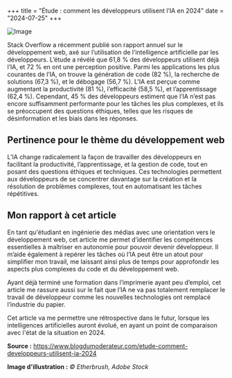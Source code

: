 +++
title = "Étude : comment les développeurs utilisent l’IA en 2024"
date = "2024-07-25"
+++

![Image](/labveilletech/post1.png)

Stack Overflow a récemment publié son rapport annuel sur le développement web, axé sur l’utilisation de l’intelligence artificielle par les développeurs. L’étude a révélé que 61,8 % des développeurs utilisent déjà l’IA, et 72 % en ont une perception positive. Parmi les applications les plus courantes de l’IA, on trouve la génération de code (82 %), la recherche de solutions (67,3 %), et le débogage (56,7 %). L'IA est perçue comme augmentant la productivité (81 %), l’efficacité (58,5 %), et l’apprentissage (62,4 %). Cependant, 45 % des développeurs estiment que l’IA n’est pas encore suffisamment performante pour les tâches les plus complexes, et ils se préoccupent des questions éthiques, telles que les risques de désinformation et les biais dans les réponses.

## Pertinence pour le thème du développement web

L’IA change radicalement la façon de travailler des développeurs en facilitant la productivité, l’apprentissage, et la gestion de code, tout en posant des questions éthiques et techniques. Ces technologies permettent aux développeurs de se concentrer davantage sur la création et la résolution de problèmes complexes, tout en automatisant les tâches répétitives.

## Mon rapport à cet article

En tant qu'étudiant en ingénierie des médias avec une orientation vers le développement web, cet article me permet d’identifier les compétences essentielles à maîtriser en autonomie pour pouvoir devenir développeur. Il m’aide également à repérer les tâches où l’IA peut être un atout pour simplifier mon travail, me laissant ainsi plus de temps pour approfondir les aspects plus complexes du code et du développement web.

Ayant déjà terminé une formation dans l’imprimerie ayant peu d’emploi, cet article me rassure aussi sur le fait que l’IA ne va pas totalement remplacer le travail de développeur comme les nouvelles technologies ont remplacé l’industrie du papier.

Cet article va me permettre une rétrospective dans le futur, lorsque les intelligences artificielles auront évolué, en ayant un point de comparaison avec l'état de la situation en 2024.

**Source :**  https://www.blogdumoderateur.com/etude-comment-developpeurs-utilisent-ia-2024

**Image d'illustration :** *© Etherbrush, Adobe Stock*
